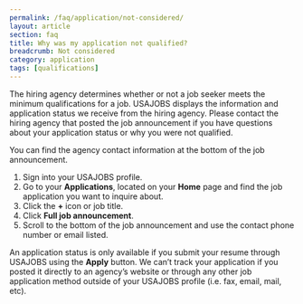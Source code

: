 ```yaml
---
permalink: /faq/application/not-considered/
layout: article
section: faq
title: Why was my application not qualified?
breadcrumb: Not considered
category: application
tags: [qualifications]
---
```


The hiring agency determines whether or not a job seeker meets the minimum qualifications for a job. USAJOBS displays the information and application status we receive from the hiring agency. Please contact the hiring agency that posted the job announcement if you have questions about your application status or why you were not qualified.

You can find the agency contact information at the bottom of the job announcement.

1.	Sign into your USAJOBS profile.
2.	Go to your **Applications**, located on your **Home** page and find the job application you want to inquire about.
3.	Click the **+** icon or job title.
4.	Click **Full job announcement**.
5.	Scroll to the bottom of the job announcement and use the contact phone number or email listed. 

An application status is only available if you submit your resume through USAJOBS using the **Apply** button. We can’t track your application if you posted it directly to an agency’s website or through any other job application method outside of your USAJOBS profile (i.e. fax, email, mail, etc).


